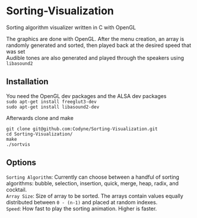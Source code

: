 # Sorting-Visualization

Sorting algorithm visualizer written in C with OpenGL

The graphics are done with OpenGL. After the menu creation, an array is randomly generated and sorted, then played back at the desired speed that was set\
Audible tones are also generated and played through the speakers using `libasound2`

## Installation
You need the OpenGL dev packages and the ALSA dev packages\
`sudo apt-get install freeglut3-dev`\
`sudo apt-get install libasound2-dev`

Afterwards clone and make
```
git clone git@github.com:Codyne/Sorting-Visualization.git
cd Sorting-Visualization/
make
./sortvis
```

## Options

`Sorting Algorithm`: Currently can choose between a handful of sorting algorithms: bubble, selection, insertion, quick, merge, heap, radix, and cocktail.\
`Array Size`: Size of array to be sorted. The arrays contain values equally distributed between `0 - (n-1)` and placed at random indexes.\
`Speed`: How fast to play the sorting animation. Higher is faster.
